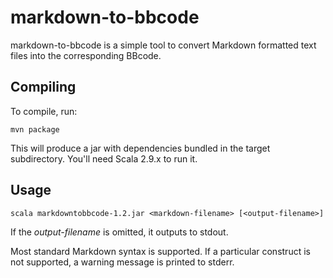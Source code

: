 # markdown-to-bbcode

markdown-to-bbcode is a simple tool to convert Markdown formatted text files into the corresponding BBcode.

## Compiling

To compile, run:

    mvn package

This will produce a jar with dependencies bundled in the target subdirectory. You'll need Scala 2.9.x to run it.

## Usage

    scala markdowntobbcode-1.2.jar <markdown-filename> [<output-filename>]

If the *output-filename* is omitted, it outputs to stdout.

Most standard Markdown syntax is supported. If a particular construct is not supported, a warning message is printed to stderr.
